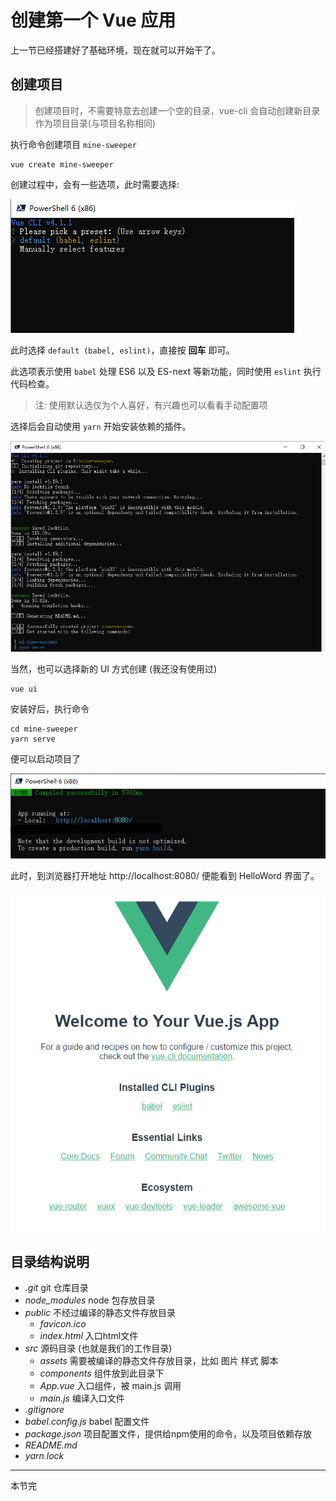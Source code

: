 # 创建第一个 Vue 应用

上一节已经搭建好了基础环境，现在就可以开始干了。

## 创建项目

> 创建项目时，不需要特意去创建一个空的目录，vue-cli 会自动创建新目录作为项目目录(与项目名称相同)

执行命令创建项目 `mine-sweeper`

```shell
vue create mine-sweeper
```

创建过程中，会有一些选项，此时需要选择:

![cli](./images/cli/00.png)

此时选择 `default (babel, eslint)`，直接按 **回车** 即可。

此选项表示使用 `babel` 处理 ES6 以及 ES-next 等新功能，同时使用 `eslint` 执行代码检查。

> 注: 使用默认选仅为个人喜好，有兴趣也可以看看手动配置项

选择后会自动使用 `yarn` 开始安装依赖的插件。

![cli](./images/cli/01.png)

当然，也可以选择新的 UI 方式创建 (我还没有使用过)

```shell
vue ui
```

安装好后，执行命令

```shell
cd mine-sweeper
yarn serve
```

便可以启动项目了

![cli](./images/cli/02.png)

此时，到浏览器打开地址 http://localhost:8080/ 便能看到 HelloWord 界面了。

![cli](./images/cli/03.png)

## 目录结构说明

- *.git* git 仓库目录
- *node_modules* node 包存放目录
- *public* 不经过编译的静态文件存放目录
  - *favicon.ico*
  - *index.html* 入口html文件
- *src* 源码目录 (也就是我们的工作目录)
  - *assets* 需要被编译的静态文件存放目录，比如 图片 样式 脚本
  - *components* 组件放到此目录下
  - *App.vue* 入口组件，被 main.js 调用
  - *main.js* 编译入口文件
- *.gitignore*
- *babel.config.js* babel 配置文件
- *package.json* 项目配置文件，提供给npm使用的命令，以及项目依赖存放
- *README.md*
- *yarn.lock*

---
本节完

